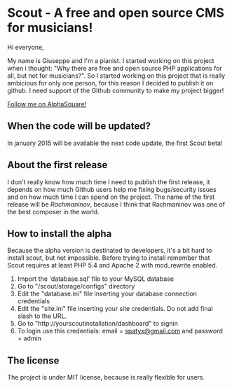 # Scout - A free and open source CMS for musicians!

Hi everyone,

My name is Giuseppe and I'm a pianist. I started working on this project when i thought: "Why there are free and open
source PHP applications for all, but not for musicians?". So I started working on this project that is really ambicious
for only one person, for this reason I decided to publish it on github. I need support of the Github community to make
my project bigger!

[Follow me on AlphaSquare!](http://alphasquare.us/people/lowseling)

## When the code will be updated?

In january 2015 will be available the next code update, the first Scout beta!

## About the first release

I don't really know how much time I need to publish the first release, it depends on how much Github users help me
fixing bugs/security issues and on how much time I can spend on the project. The name of the first release will be
*Rachmaninov*, because I think that Rachmaninov was one of the best composer in the world.

## How to install the alpha

Because the alpha version is destinated to developers, it's a bit hard to install scout, but not impossible.
Before trying to install remember that Scout requires at least PHP 5.4 and Apache 2 with mod_rewrite enabled.

1. Import the 'database.sql' file to your MySQL database
2. Go to "/scout/storage/configs" directory
3. Edit the "database.ini" file inserting your database connection credentials
4. Edit the "site.ini" file inserting your site credentials. Do not add final slash to the URL.
5. Go to "http://yourscoutinstallation/dashboard" to signin
6. To login use this credentials: email = spatyx@gmail.com and password = admin

## The license

The project is under MIT license, because is really flexible for users.
